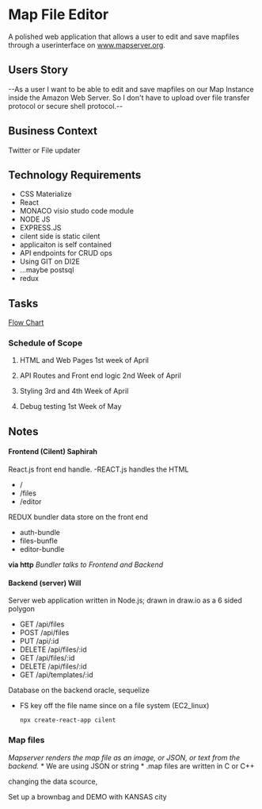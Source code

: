 # Map File Editor
 A polished web application that allows a user to edit and save mapfiles through a userinterface on www.mapserver.org.



## Users Story
--As a user I want to be able to edit and save mapfiles on our 
Map Instance inside the Amazon Web Server. So I don't have to
upload over file transfer protocol or secure shell protocol.--

## Business Context
Twitter or File updater 


## Technology Requirements
* CSS Materialize
* React
* MONACO visio studo code module
* NODE JS
* EXPRESS.JS
* cilent side is static cilent 
* applicaiton is self contained
* API endpoints for CRUD ops 
* Using GIT on DI2E
* ...maybe postsql
* redux

## Tasks 
[Flow Chart](./assets/mapserver.html)

### Schedule of Scope

1. HTML and Web Pages                1st week of April

2. API Routes and Front end logic    2nd Week of April

3. Styling                           3rd and 4th Week of April 

4. Debug testing                     1st Week of May


Notes
------

#### Frontend (Cilent) Saphirah
React.js front end handle. -REACT.js handles the HTML 
*   /
*   /files
*   /editor

REDUX bundler data store on the front end
*   auth-bundle 
*   files-bunfle
*   editor-bundle

**via http**  _Bundler talks to Frontend and Backend_

#### Backend (server) Will 
Server web application written in Node.js; drawn in draw.io as a 6 sided polygon
*   GET /api/files
*   POST /api/files
*   PUT /api/:id 
*   DELETE /api/files/:id
*   GET /api/files/:id
*   DELETE /api/files/:id
*   GET /api/templates/:id

Database on the backend oracle, sequelize
* FS key off the file name since on a file system (EC2_linux)

    ```npx create-react-app cilent```

### Map files

*Mapserver renders the map file as an image, or JSON, or text from the backend.*
    * We are using JSON or string 
    * .map files are written in C or C++  
    
changing the data scource, 

Set up a brownbag and DEMO with KANSAS city 
    
    